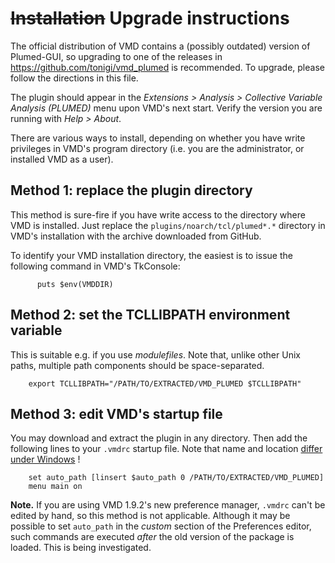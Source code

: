 ~~Installation~~ Upgrade instructions
========================================

The official distribution of VMD contains a (possibly outdated)
version of Plumed-GUI, so upgrading to one of the releases in
https://github.com/tonigi/vmd_plumed is recommended.  To upgrade,
please follow the directions in this file.

The plugin should appear in the _Extensions > Analysis > Collective
Variable Analysis (PLUMED)_ menu upon VMD's next start. Verify the
version you are running with _Help > About_.

There are various ways to install, depending on whether you have write
privileges in VMD's program directory (i.e. you are the administrator,
or installed VMD as a user). 


## Method 1: replace the plugin directory

This method is sure-fire if you have write access to the directory where
VMD is installed. Just replace the `plugins/noarch/tcl/plumed*.*`
directory in VMD's installation with the archive downloaded from
GitHub.

To identify your VMD installation directory, the easiest is to issue the
following command in VMD's TkConsole:

          puts $env(VMDDIR)



## Method 2: set the TCLLIBPATH environment variable

This is suitable e.g. if you use *modulefiles*. Note that, unlike
other Unix paths, multiple path components should be space-separated.

        export TCLLIBPATH="/PATH/TO/EXTRACTED/VMD_PLUMED $TCLLIBPATH"



## Method 3: edit VMD's startup file

You may download and extract the plugin in any directory. Then add the
following lines to your `.vmdrc` startup file. Note that name and location
[differ under Windows](http://www.ks.uiuc.edu/Research/vmd/vmd-1.7/ug/node197.html) !

        set auto_path [linsert $auto_path 0 /PATH/TO/EXTRACTED/VMD_PLUMED]
        menu main on


**Note.** If you are using VMD 1.9.2's new preference manager,
`.vmdrc` can't be edited by hand, so this method is not
applicable. Although it may be possible to set `auto_path` in the
*custom* section of the Preferences editor, such commands are executed
*after* the old version of the package is loaded. This is being
investigated.







